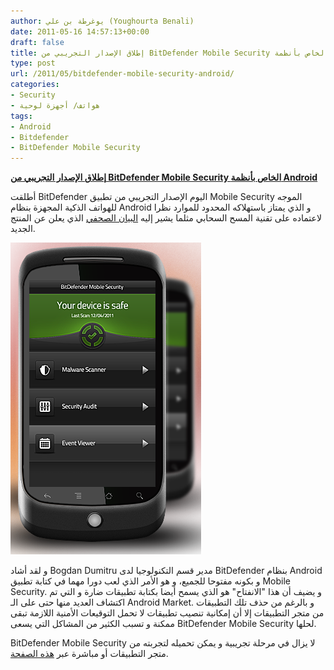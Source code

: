 ```yaml
---
author: يوغرطة بن علي (Youghourta Benali)
date: 2011-05-16 14:57:13+00:00
draft: false
title: إطلاق الإصدار التجريبي من BitDefender Mobile Security الخاص بأنظمة Android
type: post
url: /2011/05/bitdefender-mobile-security-android/
categories:
- Security
- هواتف/ أجهزة لوحية
tags:
- Android
- Bitdefender
- BitDefender Mobile Security
---
```


[**إطلاق الإصدار التجريبي من BitDefender Mobile Security الخاص بأنظمة Android**](https://www.it-scoop.com/2011/05/bitdefender-mobile-security-android)


أطلقت BitDefender اليوم الإصدار التجريبي من تطبيق Mobile Security الموجه للهواتف الذكية المجهزة بنظام Android و الذي يمتاز باستهلاكه المحدود للموارد نظرا لاعتماده على تقنية المسح السحابي مثلما يشير إليه [البيان الصحفي](http://www.bitdefender.com/news/bitdefender-announces-mobile-security-beta-2099.html) الذي يعلن عن المنتج الجديد.

[![](BitDefender-Mobile-Security.png)
](https://www.it-scoop.com/2011/05/bitdefender-mobile-security-android)

و لقد أشاد Bogdan Dumitru مدير قسم التكنولوجيا لدى BitDefender بنظام Android و بكونه مفتوحا للجميع، و هو الأمر الذي لعب دورا مهما في كتابة تطبيق Mobile Security. و يضيف أن هذا "الانفتاح" هو الذي يسمح أيضا بكتابة تطبيقات ضارة و التي تم اكتشاف العديد منها حتى على الـ Android Market. و بالرغم من حذف تلك التطبيقات من متجر التطبيقات إلا أن إمكانية تنصيب تطبيقات لا تحمل التوقيعات الأمنية اللازمة تبقى ممكنة و تسبب الكثير من المشاكل التي يسعى BitDefender Mobile Security لحلها.

BitDefender Mobile Security لا يزال في مرحلة تجريبية و يمكن تحميله لتجربته من متجر التطبيقات أو مباشرة عبر [هذه الصفحة](http://m.bitdefender.com/).
